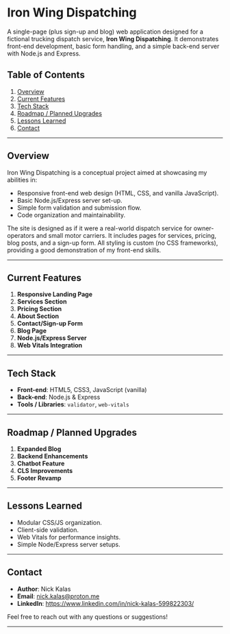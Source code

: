 # Iron Wing Dispatching

A single-page (plus sign-up and blog) web application designed for a fictional trucking dispatch service, **Iron Wing Dispatching**. It demonstrates front-end development, basic form handling, and a simple back-end server with Node.js and Express.

## Table of Contents
1. [Overview](#overview)  
2. [Current Features](#current-features)  
3. [Tech Stack](#tech-stack)  
4. [Roadmap / Planned Upgrades](#roadmap--planned-upgrades)  
5. [Lessons Learned](#lessons-learned)  
6. [Contact](#contact)  

---

## Overview
Iron Wing Dispatching is a conceptual project aimed at showcasing my abilities in:
- Responsive front-end web design (HTML, CSS, and vanilla JavaScript).
- Basic Node.js/Express server set-up.
- Simple form validation and submission flow.
- Code organization and maintainability.

The site is designed as if it were a real-world dispatch service for owner-operators and small motor carriers. It includes pages for services, pricing, blog posts, and a sign-up form. All styling is custom (no CSS frameworks), providing a good demonstration of my front-end skills.

---

## Current Features

1. **Responsive Landing Page**  
2. **Services Section**  
3. **Pricing Section**  
4. **About Section**  
5. **Contact/Sign-up Form**  
6. **Blog Page**  
7. **Node.js/Express Server**  
8. **Web Vitals Integration**

---

## Tech Stack
- **Front-end**: HTML5, CSS3, JavaScript (vanilla)  
- **Back-end**: Node.js & Express  
- **Tools / Libraries**: `validator`, `web-vitals`

---

## Roadmap / Planned Upgrades

1. **Expanded Blog**  
2. **Backend Enhancements**  
3. **Chatbot Feature**  
4. **CLS Improvements**  
5. **Footer Revamp**  

---

## Lessons Learned
- Modular CSS/JS organization.
- Client-side validation.
- Web Vitals for performance insights.
- Simple Node/Express server setups.

---

## Contact
- **Author**: Nick Kalas 
- **Email**: nick.kalas@proton.me  
- **LinkedIn**: https://www.linkedin.com/in/nick-kalas-599822303/

Feel free to reach out with any questions or suggestions!

---
